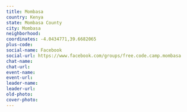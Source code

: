 ```yaml
---
title: Mombasa
country: Kenya
state: Mombasa County
city: Mombasa
neighborhood: 
coordinates: -4.0434771,39.6682065
plus-code:
social-name: Facebook
social-url: https://www.facebook.com/groups/free.code.camp.mombasa
chat-name:
chat-url:
event-name:
event-url:
leader-name:
leader-url:
old-photo: 
cover-photo:
---
```

